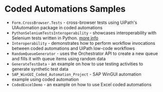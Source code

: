 # Coded Automations Samples
- `Form.CrossBrowser.Tests` - cross-browser tests using UiPath's UIAutomation package in coded automations
- `PythonSeleniumTestsInteroperability` - showcases interoperability with Selenium tests written in Python. [more info](https://github.com/UiPath/codedautomations-samples/tree/main/PythonSeleniumTestsInteroperability)
- `Interoperability` - demonstrates how to perform workflow invocations between coded automations and UiPath low-code workflows
- `RandomQueueGenerator` - uses the Orchestrator API to create a new queue and fills it with queue items using random data
- `GenerateTestData` - an example on how to use testing activities to generate synthetic test data
- `SAP_WinGUI_Coded_Automation_Project` - SAP WinGUI automation example using coded automation
- `CodedExcelDemo` - an example on how to use Excel coded automations
